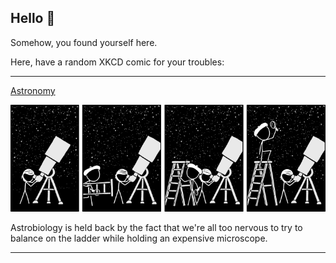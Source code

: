 ## Hello 👀

Somehow, you found yourself here.

Here, have a random XKCD comic for your troubles:

-----------------------------------

[Astronomy](https://xkcd.com/1522)

![Astronomy](./random_comic.png)

Astrobiology is held back by the fact that we're all too nervous to try to balance on the ladder while holding an expensive microscope.

-----------------------------------